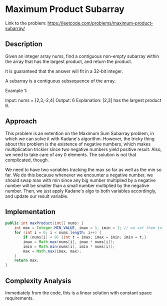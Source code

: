 # Maximum Product Subarray

Link to the problem: https://leetcode.com/problems/maximum-product-subarray/

## Description
Given an integer array nums, find a contiguous non-empty subarray within the array that has the largest product, and return the product.

It is guaranteed that the answer will fit in a 32-bit integer.

A subarray is a contiguous subsequence of the array.

Example 1:

Input: nums = [2,3,-2,4]
Output: 6
Explanation: [2,3] has the largest product 6.

## Approach

This problem is an extention on the Maximum Sum Subarray problem, in which we can solve it with Kadane's algorithm. However, the tricky thing about this problem is the existence of negative numbers, which makes multiplication trickier since two negative numbers yield positive result. Also, we need to take care of any 0 elements. The solution is not that complicated, though. 

We need to have two variables tracking the max so far as well as the min so far. We do this because whenever we encounter a negative number, we should swap max with min since any big number multiplied by a negative number will be smaller than a small number multiplied by the negative number. Then, we just apply Kadane's algo to both variables accordingly, and update our result variable.

## Implementation
```java
public int maxProduct(int[] nums) {
    int max = Integer.MIN_VALUE, imax = 1, imin = 1; // we set them to 1 because we are multiplying things
    for (int i = 0; i < nums.length; i++) {
        if (nums[i] < 0) {int t = imax; imax = imin; imin = t;}
        imax = Math.max(nums[i], imax * nums[i]);
        imin = Math.min(nums[i], imin * nums[i]);
        max = Math.max(imax, max);
    }
    return max;
}
```

## Complexity Analysis

Immediately from the code, this is a linear solution with constant space requirements.